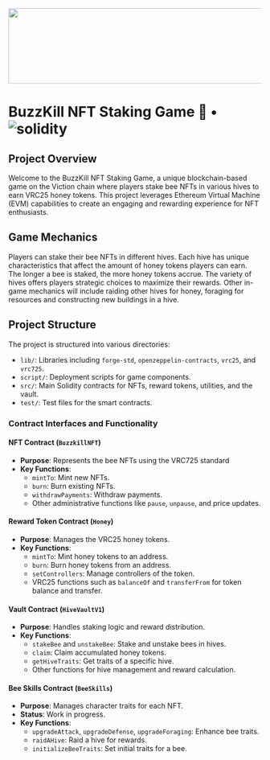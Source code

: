  <img width="1000" height="150" top="150" src="./public/buzzkill-logo-hero.svg">

# BuzzKill NFT Staking Game 🐝 • ![solidity](https://img.shields.io/badge/solidity-^0.8.23-lightgrey)

## Project Overview

Welcome to the BuzzKill NFT Staking Game, a unique blockchain-based game on the Viction chain where players stake bee NFTs in various hives to earn VRC25 honey tokens. This project leverages Ethereum Virtual Machine (EVM) capabilities to create an engaging and rewarding experience for NFT enthusiasts.

## Game Mechanics

Players can stake their bee NFTs in different hives. Each hive has unique characteristics that affect the amount of honey tokens players can earn. The longer a bee is staked, the more honey tokens accrue. The variety of hives offers players strategic choices to maximize their rewards. Other in-game mechanics will include raiding other hives for honey, foraging for resources and constructing new buildings in a hive.

## Project Structure

The project is structured into various directories:

- `lib/`: Libraries including `forge-std`, `openzeppelin-contracts`, `vrc25`, and `vrc725`.
- `script/`: Deployment scripts for game components.
- `src/`: Main Solidity contracts for NFTs, reward tokens, utilities, and the vault.
- `test/`: Test files for the smart contracts.

### Contract Interfaces and Functionality

#### NFT Contract (`BuzzkillNFT`)

- **Purpose**: Represents the bee NFTs using the VRC725 standard
- **Key Functions**:
  - `mintTo`: Mint new NFTs.
  - `burn`: Burn existing NFTs.
  - `withdrawPayments`: Withdraw payments.
  - Other administrative functions like `pause`, `unpause`, and price updates.

#### Reward Token Contract (`Honey`)

- **Purpose**: Manages the VRC25 honey tokens.
- **Key Functions**:
  - `mintTo`: Mint honey tokens to an address.
  - `burn`: Burn honey tokens from an address.
  - `setControllers`: Manage controllers of the token.
  - VRC25 functions such as `balanceOf` and `transferFrom` for token balance and transfer.

#### Vault Contract (`HiveVaultV1`)

- **Purpose**: Handles staking logic and reward distribution.
- **Key Functions**:
  - `stakeBee` and `unstakeBee`: Stake and unstake bees in hives.
  - `claim`: Claim accumulated honey tokens.
  - `getHiveTraits`: Get traits of a specific hive.
  - Other functions for hive management and reward calculation.

#### Bee Skills Contract (`BeeSkills`)

- **Purpose**: Manages character traits for each NFT.
- **Status**: Work in progress.
- **Key Functions**:
  - `upgradeAttack`, `upgradeDefense`, `upgradeForaging`: Enhance bee traits.
  - `raidAHive`: Raid a hive for rewards.
  - `initializeBeeTraits`: Set initial traits for a bee.
